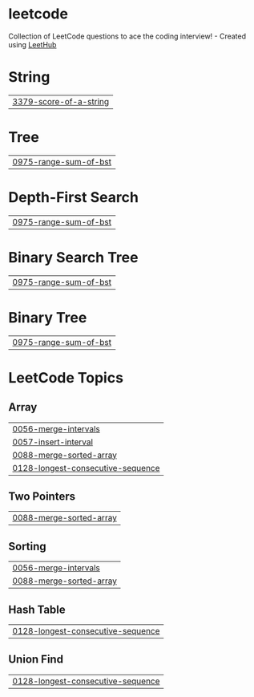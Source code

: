 # leetcode
Collection of LeetCode questions to ace the coding interview! - Created using [LeetHub](https://github.com/QasimWani/LeetHub)


# String
|  |
| ------- |
| [3379-score-of-a-string](https://github.com/Fung1117/leetcode/tree/master/3379-score-of-a-string) |
# Tree
|  |
| ------- |
| [0975-range-sum-of-bst](https://github.com/Fung1117/leetcode/tree/master/0975-range-sum-of-bst) |
# Depth-First Search
|  |
| ------- |
| [0975-range-sum-of-bst](https://github.com/Fung1117/leetcode/tree/master/0975-range-sum-of-bst) |
# Binary Search Tree
|  |
| ------- |
| [0975-range-sum-of-bst](https://github.com/Fung1117/leetcode/tree/master/0975-range-sum-of-bst) |
# Binary Tree
|  |
| ------- |
| [0975-range-sum-of-bst](https://github.com/Fung1117/leetcode/tree/master/0975-range-sum-of-bst) |
<!---LeetCode Topics Start-->
# LeetCode Topics
## Array
|  |
| ------- |
| [0056-merge-intervals](https://github.com/Fung1117/leetcode/tree/master/0056-merge-intervals) |
| [0057-insert-interval](https://github.com/Fung1117/leetcode/tree/master/0057-insert-interval) |
| [0088-merge-sorted-array](https://github.com/Fung1117/leetcode/tree/master/0088-merge-sorted-array) |
| [0128-longest-consecutive-sequence](https://github.com/Fung1117/leetcode/tree/master/0128-longest-consecutive-sequence) |
## Two Pointers
|  |
| ------- |
| [0088-merge-sorted-array](https://github.com/Fung1117/leetcode/tree/master/0088-merge-sorted-array) |
## Sorting
|  |
| ------- |
| [0056-merge-intervals](https://github.com/Fung1117/leetcode/tree/master/0056-merge-intervals) |
| [0088-merge-sorted-array](https://github.com/Fung1117/leetcode/tree/master/0088-merge-sorted-array) |
## Hash Table
|  |
| ------- |
| [0128-longest-consecutive-sequence](https://github.com/Fung1117/leetcode/tree/master/0128-longest-consecutive-sequence) |
## Union Find
|  |
| ------- |
| [0128-longest-consecutive-sequence](https://github.com/Fung1117/leetcode/tree/master/0128-longest-consecutive-sequence) |
<!---LeetCode Topics End-->